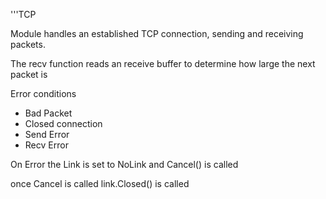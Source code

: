 '''TCP

Module handles an established TCP connection, sending and receiving packets.

The recv function reads an receive buffer to determine how large the next packet is

 Error conditions
- Bad Packet
- Closed connection
- Send Error
- Recv Error

On Error the Link is set to NoLink and Cancel() is called

once Cancel is called link.Closed() is called
